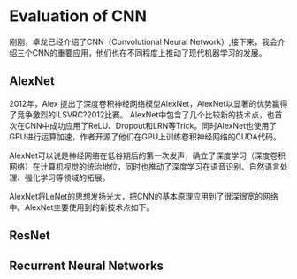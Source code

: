 # Evaluation of CNN
刚刚，卓龙已经介绍了CNN（Convolutional Neural Network）,接下来，我会介绍三个CNN的重要应用，他们也在不同程度上推动了现代机器学习的发展。
## AlexNet
2012年，Alex 提出了深度卷积神经网络模型AlexNet，AlexNet以显著的优势赢得了竞争激烈的ILSVRC?2012比赛。
AlexNet中包含了几个比较新的技术点，也首次在CNN中成功应用了ReLU、Dropout和LRN等Trick。同时AlexNet也使用了GPU进行运算加速，作者开源了他们在GPU上训练卷积神经网络的CUDA代码。



AlexNet可以说是神经网络在低谷期后的第一次发声，确立了深度学习（深度卷积网络）在计算机视觉的统治地位，同时也推动了深度学习在语音识别、自然语言处理、强化学习等领域的拓展。

AlexNet将LeNet的思想发扬光大，把CNN的基本原理应用到了很深很宽的网络中。AlexNet主要使用到的新技术点如下。
## ResNet
## Recurrent Neural Networks
